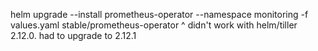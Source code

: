 helm upgrade --install prometheus-operator --namespace monitoring -f values.yaml stable/prometheus-operator
^ didn't work with helm/tiller 2.12.0.  had to upgrade to 2.12.1
